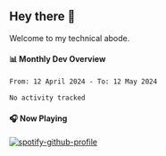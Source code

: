 ## Hey there 👋

Welcome to my technical abode.

#### 📊 Monthly Dev Overview
<!--START_SECTION:waka-->

```txt
From: 12 April 2024 - To: 12 May 2024

No activity tracked
```

<!--END_SECTION:waka-->

#### 🎧 Now Playing

[![spotify-github-profile](https://spotify-github-profile.vercel.app/api/view?uid=james2mid&cover_image=true&theme=natemoo-re)](https://open.spotify.com/user/james2mid?si=2b3baf2b09cb499e)
